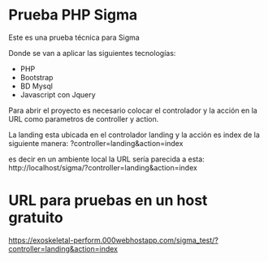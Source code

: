 # Prueba PHP Sigma
Este es una prueba técnica para Sigma

Donde se van a aplicar las siguientes tecnologías:

*	PHP
*	Bootstrap
*	BD Mysql
*   Javascript con Jquery

Para abrir el proyecto es necesario colocar el controlador y la acción en la URL como parametros de controller y action. 

La landing esta ubicada en el controlador landing y la acción es index de la siguiente manera: ?controller=landing&action=index

es decir en un ambiente local la URL sería parecida a esta: http://localhost/sigma/?controller=landing&action=index

# URL para pruebas en un host gratuito

https://exoskeletal-perform.000webhostapp.com/sigma_test/?controller=landing&action=index
